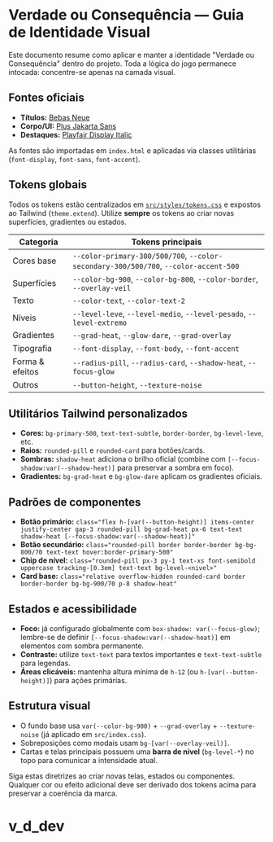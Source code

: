 # Verdade ou Consequência — Guia de Identidade Visual

Este documento resume como aplicar e manter a identidade "Verdade ou Consequência" dentro do projeto. Toda a lógica do jogo permanece intocada: concentre-se apenas na camada visual.

## Fontes oficiais
- **Títulos:** [Bebas Neue](https://fonts.google.com/specimen/Bebas+Neue)
- **Corpo/UI:** [Plus Jakarta Sans](https://fonts.google.com/specimen/Plus+Jakarta+Sans)
- **Destaques:** [Playfair Display Italic](https://fonts.google.com/specimen/Playfair+Display)

As fontes são importadas em `index.html` e aplicadas via classes utilitárias (`font-display`, `font-sans`, `font-accent`).

## Tokens globais
Todos os tokens estão centralizados em [`src/styles/tokens.css`](src/styles/tokens.css) e expostos ao Tailwind (`theme.extend`). Utilize **sempre** os tokens ao criar novas superfícies, gradientes ou estados.

| Categoria | Tokens principais |
|-----------|------------------|
| Cores base | `--color-primary-300/500/700`, `--color-secondary-300/500/700`, `--color-accent-500` |
| Superfícies | `--color-bg-900`, `--color-bg-800`, `--color-border`, `--overlay-veil` |
| Texto | `--color-text`, `--color-text-2` |
| Níveis | `--level-leve`, `--level-medio`, `--level-pesado`, `--level-extremo` |
| Gradientes | `--grad-heat`, `--glow-dare`, `--grad-overlay` |
| Tipografia | `--font-display`, `--font-body`, `--font-accent` |
| Forma & efeitos | `--radius-pill`, `--radius-card`, `--shadow-heat`, `--focus-glow` |
| Outros | `--button-height`, `--texture-noise` |

## Utilitários Tailwind personalizados
- **Cores:** `bg-primary-500`, `text-text-subtle`, `border-border`, `bg-level-leve`, etc.
- **Raios:** `rounded-pill` e `rounded-card` para botões/cards.
- **Sombras:** `shadow-heat` adiciona o brilho oficial (combine com `[--focus-shadow:var(--shadow-heat)]` para preservar a sombra em foco).
- **Gradientes:** `bg-grad-heat` e `bg-glow-dare` aplicam os gradientes oficiais.

## Padrões de componentes
- **Botão primário:** `class="flex h-[var(--button-height)] items-center justify-center gap-3 rounded-pill bg-grad-heat px-6 text-text shadow-heat [--focus-shadow:var(--shadow-heat)]"`
- **Botão secundário:** `class="rounded-pill border border-border bg-bg-800/70 text-text hover:border-primary-500"`
- **Chip de nível:** `class="rounded-pill px-3 py-1 text-xs font-semibold uppercase tracking-[0.3em] text-text bg-level-<nivel>"`
- **Card base:** `class="relative overflow-hidden rounded-card border border-border bg-bg-900/70 p-8 shadow-heat"`

## Estados e acessibilidade
- **Foco:** já configurado globalmente com `box-shadow: var(--focus-glow)`; lembre-se de definir `[--focus-shadow:var(--shadow-heat)]` em elementos com sombra permanente.
- **Contraste:** utilize `text-text` para textos importantes e `text-text-subtle` para legendas.
- **Áreas clicáveis:** mantenha altura mínima de `h-12` (ou `h-[var(--button-height)]`) para ações primárias.

## Estrutura visual
- O fundo base usa `var(--color-bg-900)` + `--grad-overlay` + `--texture-noise` (já aplicado em `src/index.css`).
- Sobreposições como modais usam `bg-[var(--overlay-veil)]`.
- Cartas e telas principais possuem uma **barra de nível** (`bg-level-*`) no topo para comunicar a intensidade atual.

Siga estas diretrizes ao criar novas telas, estados ou componentes. Qualquer cor ou efeito adicional deve ser derivado dos tokens acima para preservar a coerência da marca.
# v_d_dev
